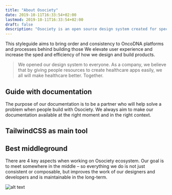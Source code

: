 ```yaml
---
title: "About Osociety"
date: 2019-10-11T16:33:54+02:00
lastmod: 2019-10-11T16:33:54+02:00
draft: false
description: "Osociety is an open source design system created for specific needs of OncoDNA healthcare applications ecosystems." 
---
```


This styleguide aims to bring order and consistency to OncoDNA platforms and processes behind building those We elevate user experience and increase the sped and efficiency of how we design and build products.

> We opened our design system to everyone. As a company, we believe that by giving people resources to create healthcare apps easily, we all will make healthcare better. Together.



## Guide with documentation

The purpose of our documentation is to be a partner who will help solve a problem when people build with Osociety. We always aim to make our documentation available at the right moment and in the right context.

## TailwindCSS as main tool


## Best middleground

There are 4 key aspects when working on Osociety ecosystem. Our goal is to meet somewhere in the middle – so everything we do is not just consistent or composable, but improves the work of our designers and developers and is maintainable in the long-term.

![alt text](/img/consistency.png)



